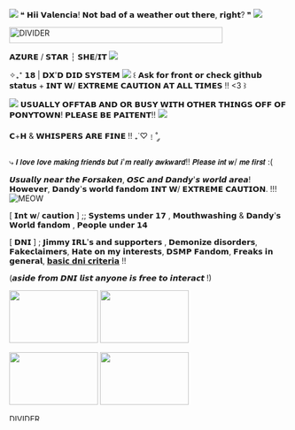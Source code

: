 ![](https://64.media.tumblr.com/cb47d64a75351de26653e2f089473383/b572a179094d603f-60/s75x75_c1/bde403e8089e0c0990fbcdff9e22470d225fdcce.gifv) ❝ 𝗛𝗶𝗶 𝗩𝗮𝗹𝗲𝗻𝗰𝗶𝗮! 𝗡𝗼𝘁 𝗯𝗮𝗱 𝗼𝗳 𝗮 𝘄𝗲𝗮𝘁𝗵𝗲𝗿 𝗼𝘂𝘁 𝘁𝗵𝗲𝗿𝗲, 𝗿𝗶𝗴𝗵𝘁? ❞ ![](https://64.media.tumblr.com/92fd18009bd13476af3092e52f19a89c/b572a179094d603f-ff/s75x75_c1/c966e7f09da117c19b82e763d57a25d7d3d86349.gifv)

 <img src="https://64.media.tumblr.com/240ac67f88d76b6ec7afc1072d647cff/e3238a4cf3c8a896-db/s400x600/005a98ed4d2acbf5957755289cb4d988159b9792.gifv" alt="DIVIDER" width="385" height="29">

𝗔𝗭𝗨𝗥𝗘 / 𝗦𝗧𝗔𝗥 ┆ 𝗦𝗛𝗘/𝗜𝗧 ![](https://64.media.tumblr.com/d6d10db160915a43250f36b3f502b7d2/a37b066fbd53f8a4-6e/s75x75_c1/b287aaf6bafec60532da8e448ab896c6bcea09f2.gifv)

 ✧₊⁺ 𝟭𝟴 | 𝗗𝗫'𝗗 𝗗𝗜𝗗 𝗦𝗬𝗦𝗧𝗘𝗠 ![](https://64.media.tumblr.com/41999894423d101c6c259f98d9026479/af5d09d7c42bd261-10/s75x75_c1/784bc83a253ef7c95ed78ee66bd38876ce588969.gifv) ꒰ 𝗔𝘀𝗸 𝗳𝗼𝗿 𝗳𝗿𝗼𝗻𝘁 𝗼𝗿 𝗰𝗵𝗲𝗰𝗸 𝗴𝗶𝘁𝗵𝘂𝗯 𝘀𝘁𝗮𝘁𝘂𝘀 + 𝗜𝗡𝗧 𝗪/ 𝗘𝗫𝗧𝗥𝗘𝗠𝗘 𝗖𝗔𝗨𝗧𝗜𝗢𝗡 𝗔𝗧 𝗔𝗟𝗟 𝗧𝗜𝗠𝗘𝗦 !! <3 ꒱ 
 
![](https://64.media.tumblr.com/a8e75989fb17d180a080d6821b832853/d1bd9a001994ae40-09/s75x75_c1/5b77773025e51c621b41b65fd28bd4241298452a.gifv) 𝗨𝗦𝗨𝗔𝗟𝗟𝗬 𝗢𝗙𝗙𝗧𝗔𝗕 𝗔𝗡𝗗 𝗢𝗥 𝗕𝗨𝗦𝗬 𝗪𝗜𝗧𝗛 𝗢𝗧𝗛𝗘𝗥 𝗧𝗛𝗜𝗡𝗚𝗦 𝗢𝗙𝗙 𝗢𝗙 𝗣𝗢𝗡𝗬𝗧𝗢𝗪𝗡! 𝗣𝗟𝗘𝗔𝗦𝗘 𝗕𝗘 𝗣𝗔𝗜𝗧𝗘𝗡𝗧!! ![](https://64.media.tumblr.com/e5f29d2e5b1d4dc32a54bafdeb583d1e/2c0bb3b83ae22ac8-c8/s75x75_c1/1e93888dd3522ed97c6e6884834a3a3d7b2dd8f9.gifv)


𝗖+𝗛 & 𝗪𝗛𝗜𝗦𝗣𝗘𝗥𝗦 𝗔𝗥𝗘 𝗙𝗜𝗡𝗘 !! ₊˙♡﹗˚ ༘ 

⤷  𝙄 𝙡𝙤𝙫𝙚 𝙡𝙤𝙫𝙚 𝙢𝙖𝙠𝙞𝙣𝙜 𝙛𝙧𝙞𝙚𝙣𝙙𝙨 𝙗𝙪𝙩 𝙞'𝙢 𝙧𝙚𝙖𝙡𝙡𝙮 𝙖𝙬𝙠𝙬𝙖𝙧𝙙!!
𝙋𝙡𝙚𝙖𝙨𝙚 𝙞𝙣𝙩 𝙬/ 𝙢𝙚 𝙛𝙞𝙧𝙨𝙩 :(

 𝙐𝙨𝙪𝙖𝙡𝙡𝙮 𝙣𝙚𝙖𝙧 𝙩𝙝𝙚 𝙁𝙤𝙧𝙨𝙖𝙠𝙚𝙣, 𝙊𝙎𝘾 𝙖𝙣𝙙 𝘿𝙖𝙣𝙙𝙮'𝙨 𝙬𝙤𝙧𝙡𝙙 𝙖𝙧𝙚𝙖! 𝗛𝗼𝘄𝗲𝘃𝗲𝗿, 𝗗𝗮𝗻𝗱𝘆'𝘀 𝘄𝗼𝗿𝗹𝗱 𝗳𝗮𝗻𝗱𝗼𝗺 𝗜𝗡𝗧 𝗪/ 𝗘𝗫𝗧𝗥𝗘𝗠𝗘 𝗖𝗔𝗨𝗧𝗜𝗢𝗡. !!! ![MEOW](https://64.media.tumblr.com/c08c7f94f8bee08a43799d2e5f2a2334/b572a179094d603f-07/s75x75_c1/4e304adaec42ad8382d54b2a89df1a4757c6caa4.gifv)


[ 𝗜𝗻𝘁 𝘄/ 𝗰𝗮𝘂𝘁𝗶𝗼𝗻 ] ;; 𝗦𝘆𝘀𝘁𝗲𝗺𝘀 𝘂𝗻𝗱𝗲𝗿 𝟭𝟳 , 𝗠𝗼𝘂𝘁𝗵𝘄𝗮𝘀𝗵𝗶𝗻𝗴 & 𝗗𝗮𝗻𝗱𝘆'𝘀 𝗪𝗼𝗿𝗹𝗱 𝗳𝗮𝗻𝗱𝗼𝗺 , 𝗣𝗲𝗼𝗽𝗹𝗲 𝘂𝗻𝗱𝗲𝗿 𝟭𝟰

[ 𝗗𝗡𝗜 ] ; 𝗝𝗶𝗺𝗺𝘆 𝗜𝗥𝗟'𝘀 𝗮𝗻𝗱 𝘀𝘂𝗽𝗽𝗼𝗿𝘁𝗲𝗿𝘀 , 𝗗𝗲𝗺𝗼𝗻𝗶𝘇𝗲 𝗱𝗶𝘀𝗼𝗿𝗱𝗲𝗿𝘀, 𝗙𝗮𝗸𝗲𝗰𝗹𝗮𝗶𝗺𝗲𝗿𝘀, 𝗛𝗮𝘁𝗲 𝗼𝗻 𝗺𝘆 𝗶𝗻𝘁𝗲𝗿𝗲𝘀𝘁𝘀, 𝗗𝗦𝗠𝗣 𝗙𝗮𝗻𝗱𝗼𝗺, 𝗙𝗿𝗲𝗮𝗸𝘀 𝗶𝗻 𝗴𝗲𝗻𝗲𝗿𝗮𝗹, [𝗯𝗮𝘀𝗶𝗰 𝗱𝗻𝗶 𝗰𝗿𝗶𝘁𝗲𝗿𝗶𝗮](https://rentry.co/dnfifreaks) !!

(𝙖𝙨𝙞𝙙𝙚 𝙛𝙧𝙤𝙢 𝘿𝙉𝙄 𝙡𝙞𝙨𝙩 𝙖𝙣𝙮𝙤𝙣𝙚 𝙞𝙨 𝙛𝙧𝙚𝙚 𝙩𝙤 𝙞𝙣𝙩𝙚𝙧𝙖𝙘𝙩 !)

<img src="https://64.media.tumblr.com/e91d8eaa1e12f17594294054ceada605/c45abb6dc9445f9b-c4/s100x200/ca2f0b55b1065a57b57cc4600c55119a3020b016.gifv" width="160" height="95"> <img src="https://64.media.tumblr.com/34866f6fd8520a92c46237cb21f67572/048517b550743f13-15/s100x200/4f8ee4f2eb359d9e8b22ade94b278bf0506a921d.gifv" width="160" height="95"> 

<img src="https://64.media.tumblr.com/d94993da2bdab08887b3ffbe60381f53/048517b550743f13-ad/s100x200/3023f7f35e46d05efb7fd9450f48d25925ee5790.gifv" width="160" height="95"> <img src="https://64.media.tumblr.com/6f787933ac056b181e152b0f8bfa16b8/6aabbea0af91b052-62/s250x400/4637758cce7f9efbb5c7fb04e9172b5f4c65c1e2.pnj" width="160" height="95"> 

<img src="https://64.media.tumblr.com/24d30ead9da1404cd00019396bfceefe/e3238a4cf3c8a896-90/s400x600/36b9b452ecdf4258edf9bd8f5d158034ced19f9e.gifv" alt="DIVIDER" width="400" height="12">
